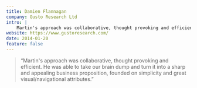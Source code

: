 ```yaml
---
title: Damien Flannagan
company: Gusto Research Ltd
intro: |
    Martin's approach was collaborative, thought provoking and efficient.
website: https://www.gustoresearch.com/
date: 2014-01-20
feature: false
---
```


> “Martin's approach was collaborative, thought provoking and efficient. He was able to take our brain dump and turn it into a sharp and appealing business proposition, founded on simplicity and great visual/navigational attributes.”
